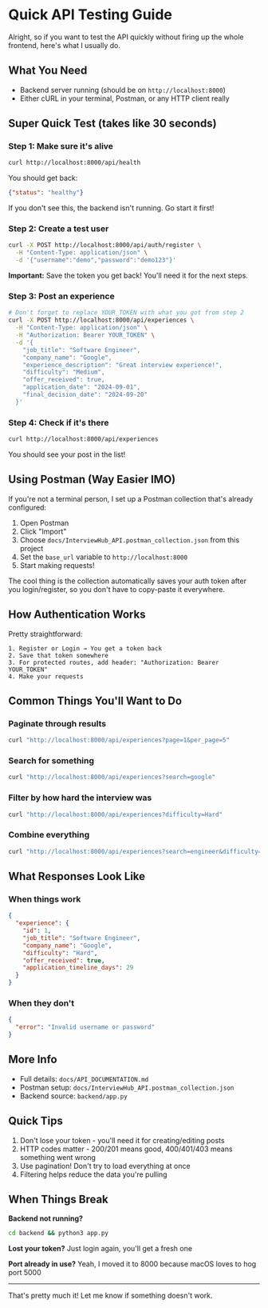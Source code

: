 # Quick API Testing Guide

Alright, so if you want to test the API quickly without firing up the whole frontend, here's what I usually do.

## What You Need

- Backend server running (should be on `http://localhost:8000`)
- Either cURL in your terminal, Postman, or any HTTP client really

## Super Quick Test (takes like 30 seconds)

### Step 1: Make sure it's alive

```bash
curl http://localhost:8000/api/health
```

You should get back:
```json
{"status": "healthy"}
```

If you don't see this, the backend isn't running. Go start it first!

### Step 2: Create a test user

```bash
curl -X POST http://localhost:8000/api/auth/register \
  -H "Content-Type: application/json" \
  -d '{"username":"demo","password":"demo123"}'
```

**Important:** Save the token you get back! You'll need it for the next steps.

### Step 3: Post an experience

```bash
# Don't forget to replace YOUR_TOKEN with what you got from step 2
curl -X POST http://localhost:8000/api/experiences \
  -H "Content-Type: application/json" \
  -H "Authorization: Bearer YOUR_TOKEN" \
  -d '{
    "job_title": "Software Engineer",
    "company_name": "Google",
    "experience_description": "Great interview experience!",
    "difficulty": "Medium",
    "offer_received": true,
    "application_date": "2024-09-01",
    "final_decision_date": "2024-09-20"
  }'
```

### Step 4: Check if it's there

```bash
curl http://localhost:8000/api/experiences
```

You should see your post in the list!

## Using Postman (Way Easier IMO)

If you're not a terminal person, I set up a Postman collection that's already configured:

1. Open Postman
2. Click "Import" 
3. Choose `docs/InterviewHub_API.postman_collection.json` from this project
4. Set the `base_url` variable to `http://localhost:8000`
5. Start making requests!

The cool thing is the collection automatically saves your auth token after you login/register, so you don't have to copy-paste it everywhere.

## How Authentication Works

Pretty straightforward:
```
1. Register or Login → You get a token back
2. Save that token somewhere
3. For protected routes, add header: "Authorization: Bearer YOUR_TOKEN"
4. Make your requests
```

## Common Things You'll Want to Do

### Paginate through results

```bash
curl "http://localhost:8000/api/experiences?page=1&per_page=5"
```

### Search for something

```bash
curl "http://localhost:8000/api/experiences?search=google"
```

### Filter by how hard the interview was

```bash
curl "http://localhost:8000/api/experiences?difficulty=Hard"
```

### Combine everything

```bash
curl "http://localhost:8000/api/experiences?search=engineer&difficulty=Medium&sort_by=date_desc&page=1"
```

## What Responses Look Like

### When things work

```json
{
  "experience": {
    "id": 1,
    "job_title": "Software Engineer",
    "company_name": "Google",
    "difficulty": "Hard",
    "offer_received": true,
    "application_timeline_days": 29
  }
}
```

### When they don't

```json
{
  "error": "Invalid username or password"
}
```

## More Info

- Full details: `docs/API_DOCUMENTATION.md`
- Postman setup: `docs/InterviewHub_API.postman_collection.json`
- Backend source: `backend/app.py`

## Quick Tips

1. Don't lose your token - you'll need it for creating/editing posts
2. HTTP codes matter - 200/201 means good, 400/401/403 means something went wrong
3. Use pagination! Don't try to load everything at once
4. Filtering helps reduce the data you're pulling

## When Things Break

**Backend not running?**
```bash
cd backend && python3 app.py
```

**Lost your token?**
Just login again, you'll get a fresh one

**Port already in use?**
Yeah, I moved it to 8000 because macOS loves to hog port 5000

---

That's pretty much it! Let me know if something doesn't work.

